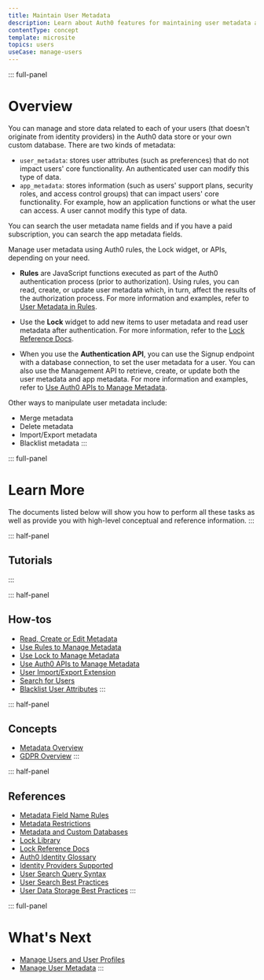 ```yaml
---
title: Maintain User Metadata
description: Learn about Auth0 features for maintaining user metadata and get links to all the related documents.
contentType: concept
template: microsite
topics: users
useCase: manage-users
---
```

::: full-panel
# Overview
You can manage and store data related to each of your users (that doesn't originate from identity providers) in the Auth0 data store or your own custom database. There are two kinds of metadata:

* `user_metadata`: stores user attributes (such as preferences) that do not impact users' core functionality. An authenticated user can modify this type of data. 
* `app_metadata`: stores information (such as users' support plans, security roles, and access control groups) that can impact users' core functionality. For example, how an application functions or what the user can access. A user cannot modify this type of data. 

You can search the user metadata name fields and if you have a paid subscription, you can search the app metadata fields. 

Manage user metadata using Auth0 rules, the Lock widget, or APIs, depending on your need.

* **Rules** are JavaScript functions executed as part of the Auth0 authentication process (prior to authorization). Using rules, you can read, create, or update user metadata which, in turn, affect the results of the authorization process. For more information and examples, refer to [User Metadata in Rules](/rules/current/metadata-in-rules).

* Use the **Lock** widget to add new items to user metadata and read user metadata after authentication. For more information, refer to the [Lock Reference Docs](/libraries#lock).

* When you use the **Authentication API**, you can use the Signup endpoint with a database connection, to set the user metadata for a user. You can also use the Management API to retrieve, create, or update both the user metadata and app metadata. For more information and examples, refer to [Use Auth0 APIs to Manage Metadata](/metadata/apis). 

Other ways to manipulate user metadata include:

* Merge metadata
* Delete metadata
* Import/Export metadata
* Blacklist metadata
:::

::: full-panel
# Learn More

The documents listed below will show you how to perform all these tasks as well as provide you with high-level conceptual and reference information. 
:::

::: half-panel
## Tutorials

:::

::: half-panel
## How-tos
* [Read, Create or Edit Metadata](/metadata#how-to-read-create-or-edit-metadata)
* [Use Rules to Manage Metadata](/rules/current/metadata-in-rules)
* [Use Lock to Manage Metadata](/metadata#using-lock-to-manage-metadata)
* [Use Auth0 APIs to Manage Metadata](/metadata/apis)
* [User Import/Export Extension](/extensions/user-import-export)
* [Search for Users](/search/v3)
* [Blacklist User Attributes](/security/blacklisting-attributes)
:::

::: half-panel
## Concepts
* [Metadata Overview](/metadata/overview-metadata)
* [GDPR Overview](/compliance/overview-gdpr)
:::

::: half-panel
## References
* [Metadata Field Name Rules](/metadata/metadata-field-name-rules)
* [Metadata Restrictions](/metadata#metadata-restrictions)
* [Metadata and Custom Databases](/metadata#metadata-and-custom-databases)
* [Lock Library](https://github.com/auth0/lock)
* [Lock Reference Docs](/libraries#lock)
* [Auth0 Identity Glossary](https://auth0.com/identity-glossary)
* [Identity Providers Supported](/connections/identity-providers-supported)
* [User Search Query Syntax](/search/v3/query-syntax)
* [User Search Best Practices](/user-profile/user-search-best-practices)
* [User Data Storage Best Practices](/user-profile/user-data-storage-best-practices)
:::

::: full-panel
# What's Next

* [Manage Users and User Profiles](microsite-manage-users-and-user-profiles)
* [Manage User Metadata](microsite-manage-user-metadata)
:::
